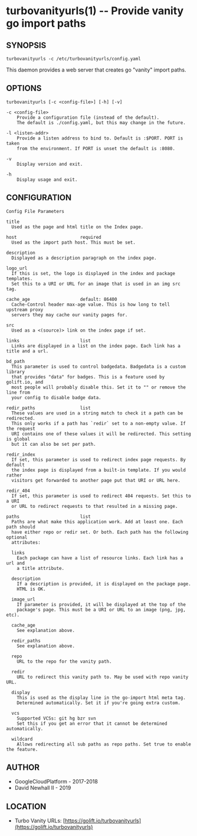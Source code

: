 turbovanityurls(1) -- Provide vanity go import paths
===

SYNOPSIS
---
`turbovanityurls -c /etc/turbovanityurls/config.yaml`

This daemon provides a web server that creates go "vanity" import paths.

OPTIONS
---
`turbovanityurls [-c <config-file>] [-h] [-v]`

    -c <config-file>
        Provide a configuration file (instead of the default).
        The default is ./config.yaml, but this may change in the future.

    -l <listen-addr>
        Provide a listen address to bind to. Default is :$PORT. PORT is taken
        from the environment. If PORT is unset the default is :8080.

    -v
        Display version and exit.

    -h
        Display usage and exit.

CONFIGURATION
---

`Config File Parameters`

    title
      Used as the page and html title on the Index page.

    host                        required
      Used as the import path host. This must be set.

    description
      Displayed as a description paragraph on the index page.

    logo_url
      If this is set, the logo is displayed in the index and package templates.
      Set this to a URI or URL for an image that is used in an img src tag.

    cache_age                   default: 86400
      Cache-Control header max-age value. This is how long to tell upstream proxy
      servers they may cache our vanity pages for.

    src
      Used as a <(source)> link on the index page if set.

    links                       list
      Links are displayed in a list on the index page. Each link has a title and a url.

    bd_path
      This parameter is used to control badgedata. Badgedata is a custom library
      that provides "data" for badges. This is a feature used by golift.io, and
      most people will probably disable this. Set it to "" or remove the line from
      your config to disable badge data.

    redir_paths                 list
      These values are used in a string match to check it a path can be redirected.
      This only works if a path has `redir` set to a non-empty value. If the request
      URI contains one of these values it will be redirected. This setting is global
      but it can also be set per path.

    redir_index
      If set, this parameter is used to redirect index page requests. By default
      the index page is displayed from a built-in template. If you would rather
      visitors get forwarded to another page put that URI or URL here.

    redir_404
      If set, this parameter is used to redirect 404 requests. Set this to a URI
      or URL to redirect requests to that resulted in a missing page.

    paths                       list
      Paths are what make this application work. Add at least one. Each path should
      have either repo or redir set. Or both. Each path has the following optional
      attributes:

      links
        Each package can have a list of resource links. Each link has a url and
        a title attribute.

      description
        If a description is provided, it is displayed on the package page.
        HTML is OK.

      image_url
        If parameter is provided, it will be displayed at the top of the
        package's page. This must be a URI or URL to an image (png, jpg, etc).

      cache_age
        See explanation above.

      redir_paths
        See explanation above.

      repo
        URL to the repo for the vanity path.

      redir
        URL to redirect this vanity path to. May be used with repo vanity URL.

      display
        This is used as the display line in the go-import html meta tag.
        Determined automatically. Set it if you're going extra custom.

      vcs
        Supported VCSs: git hg bzr svn
        Set this if you get an error that it cannot be determined automatically.

      wildcard
        Allows redirecting all sub paths as repo paths. Set true to enable the feature.

AUTHOR
---
*   GoogleCloudPlatform - 2017-2018
*   David Newhall II    - 2019

LOCATION
---
*   Turbo Vanity URLs: [https://golift.io/turbovanityurls](https://golift.io/turbovanityurls)
